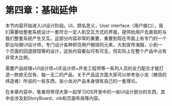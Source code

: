 # 第四章：基础延伸

本节内容开始进入UI设计阶段。UI，顾名思义，User interface（用户接口），我们需要给整套系统设计一套符合一定人机交互方式的界面，提供给用户去直观的与我们整套系统产生交互。这部分内容非常的重要，重要到现在市面上有专门的一个职业叫做UI设计师，专门设计各种抓住用户眼球的元素，大到宣传海报，小到一个页面的回退按钮等的设计，这些内容看似可有可无，但实际上在整个产品中占有非常大比例。

需要产品经理+UI设计师+UE设计师+开发工程师等一系列人员的全力配合才能打造一款绝无仅有、独一无二的产品，关于产品这方面大家可以参考张小龙（微信的缔造者）所说的一些东西，张小龙对产品本身很有自己的一套理论。

在本章内容中，笔者将带领大家一起学习iOS开发中的一些UI设计部分的东西，其中会涉及到StoryBoard、xib和页面布局等内容。

